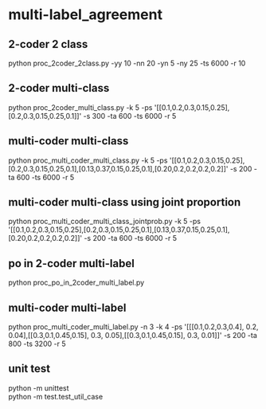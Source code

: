 # multi-label_agreement

## 2-coder 2 class
python proc_2coder_2class.py -yy 10 -nn 20 -yn 5 -ny 25 -ts 6000 -r 10

## 2-coder multi-class
python proc_2coder_multi_class.py -k 5 -ps '[[0.1,0.2,0.3,0.15,0.25],[0.2,0.3,0.15,0.25,0.1]]' -s 300 -ta 600 -ts 6000 -r 5

## multi-coder multi-class
python proc_multi_coder_multi_class.py -k 5 -ps '[[0.1,0.2,0.3,0.15,0.25],[0.2,0.3,0.15,0.25,0.1],[0.13,0.37,0.15,0.25,0.1],[0.20,0.2,0.2,0.2,0.2]]' -s 200 -ta 600 -ts 6000 -r 5

## multi-coder multi-class using joint proportion
python proc_multi_coder_multi_class_jointprob.py -k 5 -ps '[[0.1,0.2,0.3,0.15,0.25],[0.2,0.3,0.15,0.25,0.1],[0.13,0.37,0.15,0.25,0.1],[0.20,0.2,0.2,0.2,0.2]]' -s 200 -ta 600 -ts 6000 -r 5

## po in 2-coder multi-label
python proc_po_in_2coder_multi_label.py

## multi-coder multi-label
 python proc_multi_coder_multi_label.py -n 3 -k 4 -ps '[[[0.1,0.2,0.3,0.4], 0.2, 0.04],[[0.3,0.1,0.45,0.15], 0.3, 0.05],[[0.3,0.1,0.45,0.15], 0.3, 0.01]]' -s 200 -ta 800 -ts 3200 -r 5

## unit test
python -m unittest  
python -m test.test_util_case